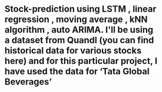 # Stock-prediction using LSTM , linear regression , moving average , kNN algorithm , auto ARIMA. I'll be using a dataset from Quandl (you can find historical data for various stocks here) and for this particular project, I have used the data for ‘Tata Global Beverages’
